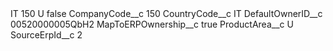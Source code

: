 <?xml version="1.0" encoding="UTF-8"?>
<CustomMetadata xmlns="http://soap.sforce.com/2006/04/metadata" xmlns:xsi="http://www.w3.org/2001/XMLSchema-instance" xmlns:xsd="http://www.w3.org/2001/XMLSchema">
    <label>IT 150 U</label>
    <protected>false</protected>
    <values>
        <field>CompanyCode__c</field>
        <value xsi:type="xsd:string">150</value>
    </values>
    <values>
        <field>CountryCode__c</field>
        <value xsi:type="xsd:string">IT</value>
    </values>
    <values>
        <field>DefaultOwnerID__c</field>
        <value xsi:type="xsd:string">00520000005QbH2</value>
    </values>
    <values>
        <field>MapToERPOwnership__c</field>
        <value xsi:type="xsd:boolean">true</value>
    </values>
    <values>
        <field>ProductArea__c</field>
        <value xsi:type="xsd:string">U</value>
    </values>
    <values>
        <field>SourceErpId__c</field>
        <value xsi:type="xsd:string">2</value>
    </values>
</CustomMetadata>
